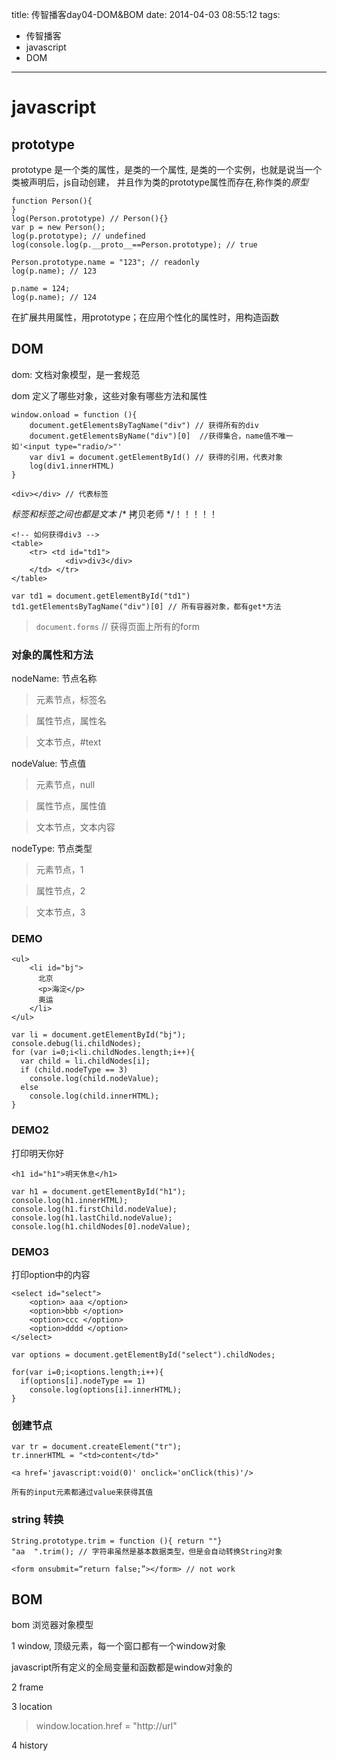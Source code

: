 title: 传智播客day04-DOM&BOM
date: 2014-04-03 08:55:12
tags:
- 传智播客
- javascript
- DOM
---
# javascript #

## prototype ##

prototype 是一个类的属性，是类的一个属性,
是类的一个实例，也就是说当一个类被声明后，js自动创建，
并且作为类的prototype属性而存在,称作类的*原型*

~~~~~
function Person(){
}
log(Person.prototype) // Person(){}
var p = new Person();
log(p.prototype); // undefined
log(console.log(p.__proto__==Person.prototype); // true

Person.prototype.name = "123"; // readonly
log(p.name); // 123

p.name = 124;
log(p.name); // 124

~~~~~

在扩展共用属性，用prototype；在应用个性化的属性时，用构造函数

## DOM ##
dom: 文档对象模型，是一套规范

dom 定义了哪些对象，这些对象有哪些方法和属性

~~~~~~
window.onload = function (){
    document.getElementsByTagName("div") // 获得所有的div
    document.getElementsByName("div")[0]  //获得集合，name值不唯一如'<input type="radio/>"'
    var div1 = document.getElementById() // 获得的引用，代表对象
    log(div1.innerHTML)
}
~~~~~~

~~~~~~
<div></div> // 代表标签
~~~~~~

*标签和标签之间也都是文本*
/* 拷贝老师 */！！！！！

~~~~~
<!-- 如何获得div3 -->
<table>
    <tr> <td id="td1">
            <div>div3</div>
    </td> </tr>
</table>
~~~~~
~~~~~
var td1 = document.getElementById("td1")
td1.getElementsByTagName("div")[0] // 所有容器对象，都有get*方法
~~~~~
> `document.forms` // 获得页面上所有的form

### 对象的属性和方法 ###

nodeName: 节点名称
>    元素节点，标签名

>    属性节点，属性名

>    文本节点，#text

nodeValue: 节点值
>    元素节点，null

>    属性节点，属性值

>    文本节点，文本内容

nodeType: 节点类型
>    元素节点，1

>    属性节点，2

>    文本节点，3

### DEMO ###
~~~~~
<ul>
    <li id="bj">
      北京
      <p>海淀</p>
      奥运
    </li>
</ul>

~~~~~
~~~~~
var li = document.getElementById("bj");
console.debug(li.childNodes);
for (var i=0;i<li.childNodes.length;i++){
  var child = li.childNodes[i];
  if (child.nodeType == 3)
    console.log(child.nodeValue);
  else
    console.log(child.innerHTML);
}
~~~~~
### DEMO2 ###
打印明天你好
~~~~~
<h1 id="h1">明天休息</h1>
~~~~~

~~~~~
var h1 = document.getElementById("h1");
console.log(h1.innerHTML);
console.log(h1.firstChild.nodeValue);
console.log(h1.lastChild.nodeValue);
console.log(h1.childNodes[0].nodeValue);
~~~~~

### DEMO3 ###
打印option中的内容
~~~~~~
<select id="select">
    <option> aaa </option>
    <option>bbb </option>
    <option>ccc </option>
    <option>dddd </option>
</select>
~~~~~~

~~~~~~
var options = document.getElementById("select").childNodes;

for(var i=0;i<options.length;i++){
  if(options[i].nodeType == 1)
    console.log(options[i].innerHTML);
}
~~~~~~

### 创建节点 ###
~~~~~~
var tr = document.createElement("tr");
tr.innerHTML = "<td>content</td>"
~~~~~~
~~~~~~
<a href='javascript:void(0)' onclick='onClick(this)'/>
~~~~~~
`所有的input元素都通过value来获得其值`

### string 转换 ###
~~~~~
String.prototype.trim = function (){ return ""}
"aa  ".trim(); // 字符串虽然是基本数据类型，但是会自动转换String对象

~~~~~

~~~~~
<form onsubmit=“return false;”></form> // not work
~~~~~
## BOM ##
bom 浏览器对象模型

1 window, 顶级元素，每一个窗口都有一个window对象

javascript所有定义的全局变量和函数都是window对象的

2 frame

3 location
> window.location.href = "http://url"

4 history

